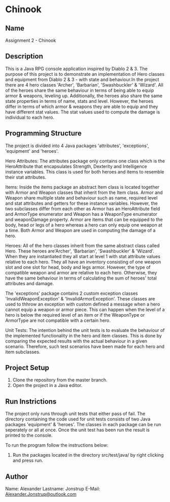 # Chinook

## Name
Assignment 2 - Chinook 

## Description
This is a Java RPG console application inspired by Diablo 2 & 3.
The purpose of this project is to demonstrate an implementation of Hero classes and equipment from Diablo 2 & 3 -
with state and behaviour.In the project there are 4 hero classes 'Archer', 'Barbarian', 'Swashbuckler' & 'Wizard'.
All of the heroes share the same behaviour in terms of being able to equip armor & weapons, leveling up.
Additionally, the heroes also share the same state properties in terms of name, stats and level. 
However, the heroes differ in terms of which armor & weapons they are able to equip and they have different stat values.
The stat values used to compute the damage is individual to each hero.  

## Programming Structure
The project is divided into 4 Java packages 'attributes', 'exceptions', 'equipment' and 'heroes'.

Hero Attributes:
The attributes package only contains one class which is the HeroAttribute that encapsulates Strength, Dexterity and Intelligence
instance variables. This class is used for both heroes and items to resemble their stat attributes.

Items:
Inside the items package an abstract Item class is located together with Armor and Weapon classes that inherit from the Item class.
Armor and Weapon share multiple state and behaviour such as name, required level and stat attributes and getters for these instance variables. However, the two subclasses differ from each other as Armor has an HeroAttribute field and ArmorType enumerator and Weapon has a WeaponType enumerator and weaponDamage property. Armor are items that can be equipped to the body, head or legs of a hero whereas a hero can only equip one weapon at a time. Both Armor and Weapon are used in computing the damage of a hero.

Heroes:
All of the hero classes inherit from the same abstract class called Hero. These heroes are'Archer', 'Barbarian', 'Swashbuckler' & 'Wizard'. When they are instantiated they all start at level 1 with stat attribute values relative to each hero. They all have an inventory consisting of one weapon slot and one slot for head, body and legs armor. However, the type of compatible weapon and armor are relative to each hero. Otherwise, they have the same behaviour in terms of calculating the sum of heroes' total attributes and damage. 

The 'exceptions' package contains 2 custom exception classes 'InvalidWeaponException' & 'InvalidArmorException'.
These classes are used to thhrow an exception with custom defined a message when a hero cannot equip a weapon or armor piece.
This can happen when the level of a hero is below the required level of an item or if the WeaponType or ArmorType are not compatible with a certain hero.

Unit Tests:
The intention behind the unit tests is to evaluate the behaviour of the implemented functionality in the hero and item classes.
This is done by comparing the expected results with the actual behaviour in a given scenario. 
Therefore, such test scenarios have been made for each hero and item subclasses. 

## Project Setup
1. Clone the repository from the master branch.
2. Open the project in a Java editor.

## Run Instrictions
The project only runs through unit tests that either pass of fail.
The directory containing the code used for unit tests consists of two Java packages 'equipment' & 'heroes'.
The classes in each package can be run seperately or all at once. 
Once the unit test has been run the result is printed to the console.

To run the program follow the instructions below:
1. Run the packages located in the directory src/test/java/ by right clicking and press run. 

## Author
Name: Alexander
Lastname: Jonstrup
E-Mail: Alexander.Jonstrup@outlook.com
